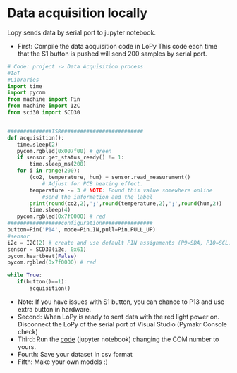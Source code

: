 
# Data acquisition locally #
Lopy sends data by serial port to jupyter notebook.
* First: Compile the data acquisition code in LoPy
This code each time that the S1 button is pushed will send 200 samples by serial port.
 ``` python
# Code: project -> Data Acquisition process
#IoT
#Libraries
import time
import pycom
from machine import Pin
from machine import I2C
from scd30 import SCD30


##############ISR##########################
def acquisition():
    time.sleep(2)
    pycom.rgbled(0x007f00) # green 
    if sensor.get_status_ready() != 1:
        time.sleep_ms(200)
    for i in range(200):
        (co2, temperature, hum) = sensor.read_measurement()
            # Adjust for PCB heating effect. 
        temperature -= 3 # NOTE: Found this value somewhere online
            #send the information and the label
        print(round(co2,2),';',round(temperature,2),';',round(hum,2))
        time.sleep(4)
    pycom.rgbled(0x7f0000) # red
#################configuration################
button=Pin('P14', mode=Pin.IN,pull=Pin.PULL_UP)
#sensor
i2c = I2C(2) # create and use default PIN assignments (P9=SDA, P10=SCL)
sensor = SCD30(i2c, 0x61)
pycom.heartbeat(False)
pycom.rgbled(0x7f0000) # red

while True:
    if(button()==1):
        acquisition()

```
* Note: If you have issues with S1 button, you can chance to P13 and use extra button in hardware.
* Second: When LoPy is ready to sent data with the red light power on. Disconnect the LoPy of the serial port of Visual Studio  (Pymakr Console check)
* Third: Run the [code](https://github.com/ITU-DASYALab/IoT_course/blob/main/guides/Data%20acquisition.ipynb) (jupyter notebook) changing the COM number to yours. 
* Fourth: Save your dataset in csv format
* Fifth: Make your own models :)

